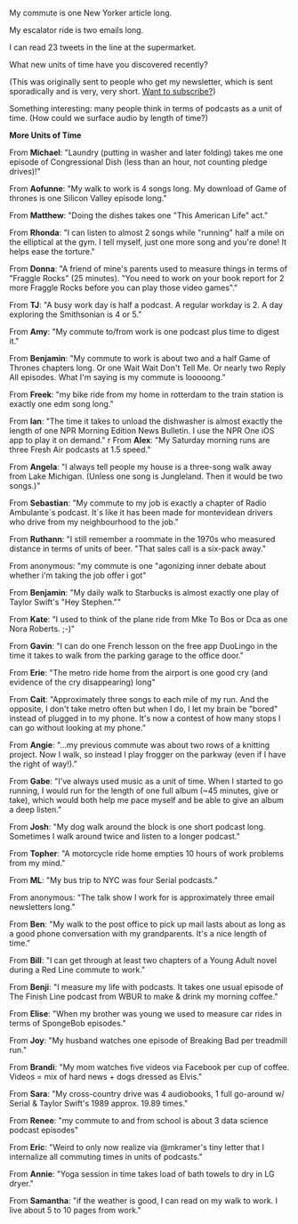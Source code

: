 My commute is one New Yorker article long.

My escalator ride is two emails long.

I can read 23 tweets in the line at the supermarket.

What new units of time have you discovered recently?

(This was originally sent to people who get my newsletter, which is sent sporadically and is very, very short. [Want to subscribe?](http://www.tinyletter.com/melodykramer))

Something interesting: many people think in terms of podcasts as a unit of time. (How could we surface audio by length of time?)

**More Units of Time**

From **Michael**: "Laundry (putting in washer and later folding) takes me one episode of Congressional Dish (less than an hour, not counting pledge drives)!"

From **Aofunne**: "My walk to work is 4 songs long. My download of Game of thrones is one Silicon Valley episode long."

From **Matthew**: "Doing the dishes takes one "This American Life" act."

From **Rhonda**: "I can listen to almost 2 songs while "running" half a mile on the elliptical at the gym. I tell myself, just one more song and you're done! It helps ease the torture."

From **Donna**: "A friend of mine's parents used to measure things in terms of "Fraggle Rocks" (25 minutes).  "You need to work on your book report for 2 more Fraggle Rocks before you can play those video games"."

From **TJ**: "A busy work day is half a podcast.  A regular workday is 2.  A day exploring the Smithsonian is 4 or 5."

From **Amy**: "My commute to/from work is one podcast plus time to digest it."

From **Benjamin**: "My commute to work is about two and a half Game of Thrones chapters long. Or one Wait Wait Don't Tell Me. Or nearly two Reply All episodes. What I'm saying is my commute is looooong."

From **Freek**: "my bike ride from my home in rotterdam to the train station is exactly one edm song long."

From **Ian**: "The time it takes to unload the dishwasher is almost exactly the length of one NPR Morning Edition News Bulletin. I use the NPR One iOS app to play it on demand."
r
From **Alex**: "My Saturday morning runs are three Fresh Air podcasts at 1.5 speed."

From **Angela**: "I always tell people my house is a three-song walk away from Lake Michigan. (Unless one song is Jungleland. Then it would be two songs.)"

From **Sebastian**: "My commute to my job is exactly a chapter of Radio Ambulante´s podcast. It´s like it has been made for montevidean drivers who drive from my neighbourhood to the job."

From **Ruthann**: "I still remember a roommate in the 1970s who measured distance in terms of units of beer.
"That sales call is a six-pack away."

From anonymous: "my commute is one "agonizing inner debate about whether i'm taking the job offer i got"

From **Benjamin**: "My daily walk to Starbucks is almost exactly one play of Taylor Swift's "Hey Stephen.""

From **Kate**: "I used to think of the plane ride from Mke To Bos or Dca as one Nora Roberts. ;-)"

From **Gavin**: "I can do one French lesson on the free app DuoLingo in the time it takes to walk from the parking garage to the office door."

From **Erie**: "The metro ride home from the airport is one good cry (and evidence of the cry disappearing) long"

From **Cait**: "Approximately three songs to each mile of my run. And the opposite, I don't take metro often but when I do, I let my brain be "bored" instead of plugged in to my phone. It's now a contest of how many stops I can go without looking at my phone."

From **Angie**: "...my previous commute was about two rows of a knitting project. Now I walk, so instead I play frogger on the parkway (even if I have the right of way!)."

From **Gabe**: "I’ve always used music as a unit of time. When I started to go running, I would run for the length of one full album (~45 minutes, give or take), which would both help me pace myself and be able to give an album a deep listen."

From **Josh**: "My dog walk around the block is one short podcast long. Sometimes I walk around twice and listen to a longer podcast."

From **Topher**: "A motorcycle ride home empties 10 hours of work problems from my mind."

From **ML**: "My bus trip to NYC was four Serial podcasts."

From anonymous: "The talk show I work for is approximately three email newsletters long."

From **Ben**: "My walk to the post office to pick up mail lasts about as long as a good phone conversation with my grandparents. It's a nice length of time."

From **Bill**: "I can get through at least two chapters of a Young Adult novel during a Red Line commute to work."

From **Benji**: "I measure my life with podcasts. It takes one usual episode of The Finish Line podcast from WBUR to make & drink my morning coffee."

From **Elise**: "When my brother was young we used to measure car rides in terms of SpongeBob episodes."

From **Joy**: "My husband watches one episode of Breaking Bad per treadmill run."

From **Brandi**: "My mom watches five videos via Facebook per cup of coffee. Videos = mix of hard news + dogs dressed as Elvis."

From **Sara**: "My cross-country drive was 4 audiobooks, 1 full go-around w/ Serial & Taylor Swift's 1989 approx. 19.89 times."

From **Renee**: "my commute to and from school is about 3 data science podcast episodes"

From **Eric**: "Weird to only now realize via @mkramer's tiny letter that I internalize all commuting times in units of podcasts."

From **Annie**: "Yoga session in time takes load of bath towels to dry in LG dryer."

From **Samantha**: "if the weather is good, I can read on my walk to work. I live about 5 to 10 pages from work."




